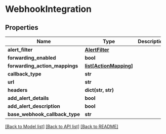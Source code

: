 # WebhookIntegration

## Properties
Name | Type | Description | Notes
------------ | ------------- | ------------- | -------------
**alert_filter** | [**AlertFilter**](AlertFilter.md) |  | [optional] 
**forwarding_enabled** | **bool** |  | [optional] 
**forwarding_action_mappings** | [**list[ActionMapping]**](ActionMapping.md) |  | [optional] 
**callback_type** | **str** |  | [optional] 
**url** | **str** |  | [optional] 
**headers** | **dict(str, str)** |  | [optional] 
**add_alert_details** | **bool** |  | [optional] 
**add_alert_description** | **bool** |  | [optional] 
**base_webhook_callback_type** | **str** |  | [optional] 

[[Back to Model list]](../README.md#documentation-for-models) [[Back to API list]](../README.md#documentation-for-api-endpoints) [[Back to README]](../README.md)


